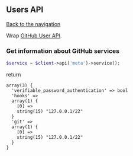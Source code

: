 ## Users API
[Back to the navigation](index.md)


Wrap [GitHub User API](http://developer.github.com/v3/meta/).

### Get information about GitHub services

```php
$service = $client->api('meta')->service();
```

return

```
array(3) {
  'verifiable_password_authentication' => bool
  'hooks' =>
  array(1) {
    [0] =>
    string(15) "127.0.0.1/22"
  }
  'git' =>
  array(1) {
    [0] =>
    string(15) "127.0.0.1/22"
  }
}
```
